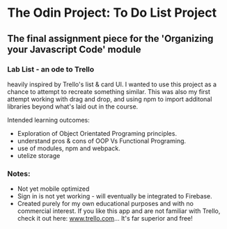 # The Odin Project: To Do List Project 
## The final assignment piece for the 'Organizing your Javascript Code' module
  
### Lab List - an ode to Trello
heavily inspired by Trello's list & card UI.
I wanted to use this project as a chance to attempt to recreate something similar. This was also my first attempt working with drag and drop, and using npm to import additonal libraries beyond what's laid out in the course.
  
  Intended learning outcomes: 
  - Exploration of Object Orientated Programing principles.
  - understand pros & cons of OOP Vs Functional Programing.
  - use of modules, npm and webpack.
  - utelize storage 


### Notes:
- Not yet mobile optimized
- Sign in is not yet working - will eventually be integrated to Firebase.
- Created purely for my own educational purposes and with no commercial interest. If you like this app and are not familiar with Trello, check it out here: www.trello.com... It's far superior and free!